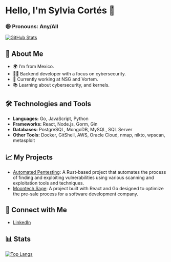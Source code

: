 # Hello, I'm Sylvia Cortés 👋

### 😄 Pronouns: Any/All
[![GitHub Stats](https://github-readme-stats.vercel.app/api?username=p0yo7&show_icons=true&theme=radical)](https://github.com/p0yo7)

## 🌱 About Me

- 🌍 I’m from Mexico.
- 👨‍💻 Backend developer with a focus on cybersecurity.
- 💼 Currently working at NSG and Vortem.
- 📚 Learning about cybersecurity, and kernels.

## 🛠️ Technologies and Tools

- **Languages:** Go, JavaScript, Python
- **Frameworks:** React, Node.js, Gorm, Gin
- **Databases:** PostgreSQL, MongoDB, MySQL, SQL Server
- **Other Tools:** Docker, GitShell, AWS, Oracle Cloud, nmap, nikto, wpscan, metasploit

## 📈 My Projects
- [Automated Pentesting](https://github.com/p0yo7/automated-pentesting): A Rust-based project that automates the process of finding and exploiting vulnerabilities using various scanning and exploitation tools and techniques.
- [Moontech Sage](https://github.com/p0yo7/MoonTech-Backend): A project built with React and Go designed to optimize the pre-sale process for a software development company.

## 💬 Connect with Me

- [LinkedIn](https://www.linkedin.com/in/oscar-cort%C3%A9s-07b2b923b/)

## 📊 Stats

[![Top Langs](https://github-readme-stats.vercel.app/api/top-langs/?username=p0yo7&layout=compact)](https://github.com/p0yo7)

<!--
**p0yo7/p0yo7** is a ✨ _special_ ✨ repository because its `README.md` (this file) appears on your GitHub profile.

Here are some ideas to get you started:

- 🔭 I’m currently working on ...
- 🌱 I’m currently learning ...
- 👯 I’m looking to collaborate on ...
- 🤔 I’m looking for help with ...
- 💬 Ask me about ...
- 📫 How to reach me: ...
- ⚡ Fun fact: ...
-->

